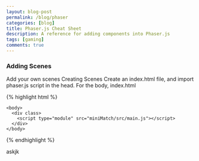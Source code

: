 ```yaml
---
layout: blog-post
permalink: /blog/phaser
categories: [blog]
title: Phaser.js Cheat Sheet
description: A reference for adding components into Phaser.js
tags: [gaming]
comments: true
---
```


<div class="two-column">

<div>
<h3>
  Adding Scenes
</h3>

Add your own scenes Creating Scenes Create an index.html file, and import phaser.js script in the head. For the body, index.html

<div class="code-block">
  {% highlight html %}

  <html>
    <head>
      <script src="https://cdn.jsdelivr.net/npm/phaser@3.17/dist/phaser-arcade-physics.min.js"></script>
    </head>

    <body>
      <div class>
        <script type="module" src="miniMatch/src/main.js"></script>
      </div>
    </body>

  </html>

{% endhighlight %}

</div>

<div>
askjk
</div>
</div>

